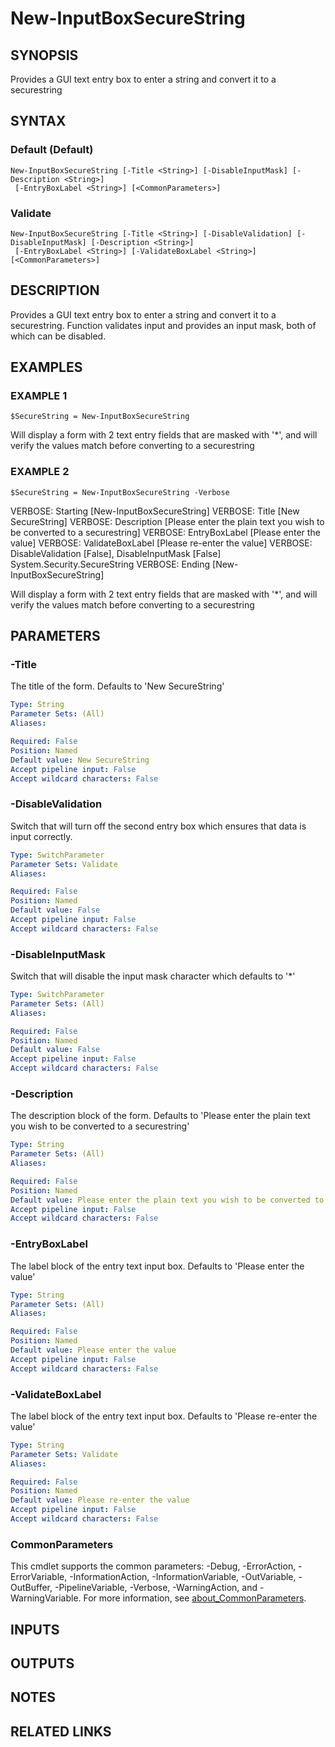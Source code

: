 ﻿---
external help file: PoshFunctions-help.xml
Module Name: poshfunctions
online version: https://github.com/iRon7/Join-Object
schema: 2.0.0
---

# New-InputBoxSecureString

## SYNOPSIS
Provides a GUI text entry box to enter a string and convert it to a securestring

## SYNTAX

### Default (Default)
```
New-InputBoxSecureString [-Title <String>] [-DisableInputMask] [-Description <String>]
 [-EntryBoxLabel <String>] [<CommonParameters>]
```

### Validate
```
New-InputBoxSecureString [-Title <String>] [-DisableValidation] [-DisableInputMask] [-Description <String>]
 [-EntryBoxLabel <String>] [-ValidateBoxLabel <String>] [<CommonParameters>]
```

## DESCRIPTION
Provides a GUI text entry box to enter a string and convert it to a securestring.
Function validates input and provides an input mask, both of which can be disabled.

## EXAMPLES

### EXAMPLE 1
```
$SecureString = New-InputBoxSecureString
```

Will display a form with 2 text entry fields that are masked with '*', and will verify the values match before converting to a securestring

### EXAMPLE 2
```
$SecureString = New-InputBoxSecureString -Verbose
```

VERBOSE: Starting \[New-InputBoxSecureString\]
VERBOSE: Title \[New SecureString\]
VERBOSE: Description \[Please enter the plain text you wish to be converted to a securestring\]
VERBOSE: EntryBoxLabel \[Please enter the value\]
VERBOSE: ValidateBoxLabel \[Please re-enter the value\]
VERBOSE: DisableValidation \[False\], DisableInputMask \[False\]
System.Security.SecureString
VERBOSE: Ending \[New-InputBoxSecureString\]

Will display a form with 2 text entry fields that are masked with '*', and will verify the values match before converting to a securestring

## PARAMETERS

### -Title
The title of the form.
Defaults to 'New SecureString'

```yaml
Type: String
Parameter Sets: (All)
Aliases:

Required: False
Position: Named
Default value: New SecureString
Accept pipeline input: False
Accept wildcard characters: False
```

### -DisableValidation
Switch that will turn off the second entry box which ensures that data is input correctly.

```yaml
Type: SwitchParameter
Parameter Sets: Validate
Aliases:

Required: False
Position: Named
Default value: False
Accept pipeline input: False
Accept wildcard characters: False
```

### -DisableInputMask
Switch that will disable the input mask character which defaults to '*'

```yaml
Type: SwitchParameter
Parameter Sets: (All)
Aliases:

Required: False
Position: Named
Default value: False
Accept pipeline input: False
Accept wildcard characters: False
```

### -Description
The description block of the form.
Defaults to 'Please enter the plain text you wish to be converted to a securestring'

```yaml
Type: String
Parameter Sets: (All)
Aliases:

Required: False
Position: Named
Default value: Please enter the plain text you wish to be converted to a securestring
Accept pipeline input: False
Accept wildcard characters: False
```

### -EntryBoxLabel
The label block of the entry text input box.
Defaults to 'Please enter the value'

```yaml
Type: String
Parameter Sets: (All)
Aliases:

Required: False
Position: Named
Default value: Please enter the value
Accept pipeline input: False
Accept wildcard characters: False
```

### -ValidateBoxLabel
The label block of the entry text input box.
Defaults to 'Please re-enter the value'

```yaml
Type: String
Parameter Sets: Validate
Aliases:

Required: False
Position: Named
Default value: Please re-enter the value
Accept pipeline input: False
Accept wildcard characters: False
```

### CommonParameters
This cmdlet supports the common parameters: -Debug, -ErrorAction, -ErrorVariable, -InformationAction, -InformationVariable, -OutVariable, -OutBuffer, -PipelineVariable, -Verbose, -WarningAction, and -WarningVariable. For more information, see [about_CommonParameters](http://go.microsoft.com/fwlink/?LinkID=113216).

## INPUTS

## OUTPUTS

## NOTES

## RELATED LINKS
